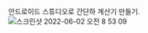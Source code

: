 안드로이드 스튜디오로 간단하 계산기 만들기.   
![스크린샷 2022-06-02 오전 8 53 09](https://user-images.githubusercontent.com/98700113/171519987-da5770d5-98b9-46d6-90a6-35f1f075851c.png)
